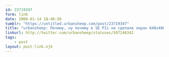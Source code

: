 ```yaml
---
id: 23719347
form: link
date: 2008-01-14 18:46:56
tumblr: "https://untitled.urbansheep.com/post/23719347"
title: "urbansheep: Почему, ну почему в SE P1i не сделали экран 640х480 и не поставили WinMobile? Пусть бы и на 30% дороже был..."
linkurl: http://twitter.com/urbansheep/statuses/597246342
tags:
    - post
layout: post-link.njk
---
```


